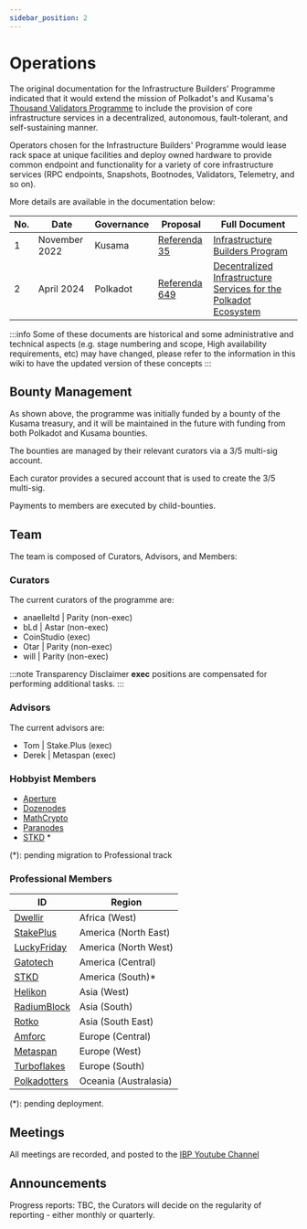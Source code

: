 ```yaml
---
sidebar_position: 2
---
```


# Operations

The original documentation for the Infrastructure Builders' Programme indicated that it would extend the mission of Polkadot's and Kusama's [Thousand Validators Programme](https://wiki.polkadot.network/docs/thousand-validators) to include the provision of core infrastructure services in a decentralized, autonomous, fault-tolerant, and self-sustaining manner.

Operators chosen for the Infrastructure Builders' Programme would lease rack space at unique facilities and deploy owned hardware to provide common endpoint and functionality for a variety of core infrastructure services (RPC endpoints, Snapshots, Bootnodes, Validators, Telemetry, and so on).

More details are available in the documentation below:

| No. | Date          | Governance | Proposal                                                        | Full Document                                                                                                                                       |
| --- | ------------- | ---------- | --------------------------------------------------------------- |---|
| 1   | November 2022 | Kusama     | [Referenda 35](https://kusama.polkassembly.io/referenda/35)     | [Infrastructure Builders Program](https://docs.google.com/document/d/16USQYVhlyAlrU829EUB2TRoqUC0nnfoS_uCdZ84HT8k)                                  |
| 2   | April 2024    | Polkadot   | [Referenda 649](https://polkadot.polkassembly.io/referenda/649) | [Decentralized Infrastructure Services for the Polkadot Ecosystem](https://docs.google.com/document/d/1WENGgO1KwJKkLJ_c6AGxRkLtOhhAjd4OW1v_yWaEUqY) |

:::info
Some of these documents are historical and some administrative and technical aspects (e.g. stage numbering and scope, High availability requirements, etc) may have changed, please refer to the information in this wiki to have the updated version of these concepts
:::

## Bounty Management

As shown above, the programme was initially funded by a bounty of the Kusama treasury, and it will be maintained in the future with funding from both Polkadot and Kusama bounties.

The bounties are managed by their relevant curators via a 3/5 multi-sig account.

Each curator provides a secured account that is used to create the 3/5 multi-sig.

Payments to members are executed by child-bounties.

## Team

The team is composed of Curators, Advisors, and Members:

### Curators

The current curators of the programme are:

- anaelleltd | Parity (non-exec)
- bLd | Astar (non-exec)
- CoinStudio (exec)
- Otar | Parity (non-exec)
- will | Parity (non-exec)

:::note Transparency Disclaimer
**exec** positions are compensated for performing additional tasks.
:::

### Advisors

The current advisors are:

- Tom | Stake.Plus (exec)
- Derek | Metaspan (exec)

### Hobbyist Members

- [Aperture](https://aperturemining.com/)
- [Dozenodes](https://www.dozenodes.com/)
- [MathCrypto](https://www.math-crypto.com/)
- [Paranodes](https://paranodes.io/)
- [STKD](https://stkd.io/) *

(*): pending migration to Professional track

### Professional Members

| ID                                         | Region                |
| ------------------------------------------ | --------------------- |
| [Dwellir](https://www.dwellir.com/)        | Africa (West)         |
| [StakePlus](https://stake.plus/)           | America (North East)  |
| [LuckyFriday](https://luckyfriday.io/)     | America (North West)  |
| [Gatotech](https://gatotech.uk/)           | America (Central)     |
| [STKD](https://stkd.io/)                   | America (South)*      |
| [Helikon](https://helikon.io/)             | Asia (West)           |
| [RadiumBlock](https://radiumblock.com/)    | Asia (South)          |
| [Rotko](https://rotko.net/)                | Asia (South East)     |
| [Amforc](https://amforc.com/)              | Europe (Central)      |
| [Metaspan](https://metaspan.io/)           | Europe (West)         |
| [Turboflakes](https://www.turboflakes.io/) | Europe (South)        |
| [Polkadotters](https://polkadotters.com/)  | Oceania (Australasia) |

(*): pending deployment.

## Meetings

All meetings are recorded, and posted to the [IBP Youtube Channel](https://www.youtube.com/@ibp.network)

## Announcements

Progress reports: TBC, the Curators will decide on the regularity of reporting - either monthly or quarterly.
